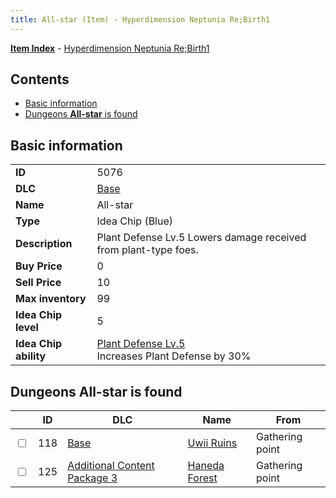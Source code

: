 ```yaml
---
title: All-star (Item) - Hyperdimension Neptunia Re;Birth1
---
```


[**Item Index**](/neptunia/rb1/item/index.html) - [Hyperdimension Neptunia Re;Birth1](/neptunia/rb1)

## Contents

- [Basic information](#basic-information)
- [Dungeons **All-star** is found](#dungeons-all-star-is-found)
## Basic information

|   |   |
| -- | -- |
| **ID** | 5076 |
| **DLC** | [Base](/neptunia/rb1/dlc/1-base.html) |
| **Name** | All-star |
| **Type** | Idea Chip (Blue) |
| **Description** | Plant Defense Lv.5 Lowers damage received from plant-type foes. |
| **Buy Price** | 0 |
| **Sell Price** | 10 |
| **Max inventory** | 99 |
| **Idea Chip level** | 5 |
| **Idea Chip ability** | [Plant Defense Lv.5](/neptunia/rb1/avatar/1-9575-plant-defense-lv-5.html)<br />Increases Plant Defense by 30% |


## Dungeons **All-star** is found

|    | ID | DLC | Name | From |
| -- | -- | --- | ---- | ---- |
| <input type="checkbox" id="rb1-dungeon-1-118" class="trackbox" /> | 118 | [Base](/neptunia/rb1/dlc/1-base.html) | [Uwii Ruins](/neptunia/rb1/dungeon/1-118-uwii-ruins.html) | Gathering point |
| <input type="checkbox" id="rb1-dungeon-12-125" class="trackbox" /> | 125 | [Additional Content Package 3](/neptunia/rb1/dlc/12-pack3.html) | [Haneda Forest](/neptunia/rb1/dungeon/12-125-haneda-forest.html) | Gathering point |
